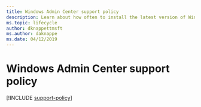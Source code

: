 ```yaml
---
title: Windows Admin Center support policy
description: Learn about how often to install the latest version of Windows Admin Center to stay current and supported.
ms.topic: lifecycle
author: dknappettmsft
ms.author: daknappe
ms.date: 04/12/2019
---
```

# Windows Admin Center support policy

[!INCLUDE [support-policy](../includes/support-policy.md)]

